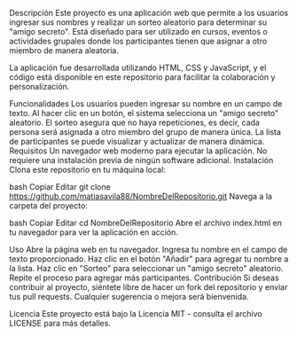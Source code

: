 Descripción
Este proyecto es una aplicación web que permite a los usuarios ingresar sus nombres y realizar un sorteo aleatorio para determinar su "amigo secreto". Está diseñado para ser utilizado en cursos, eventos o actividades grupales donde los participantes tienen que asignar a otro miembro de manera aleatoria.

La aplicación fue desarrollada utilizando HTML, CSS y JavaScript, y el código está disponible en este repositorio para facilitar la colaboración y personalización.

Funcionalidades
Los usuarios pueden ingresar su nombre en un campo de texto.
Al hacer clic en un botón, el sistema selecciona un "amigo secreto" aleatorio.
El sorteo asegura que no haya repeticiones, es decir, cada persona será asignada a otro miembro del grupo de manera única.
La lista de participantes se puede visualizar y actualizar de manera dinámica.
Requisitos
Un navegador web moderno para ejecutar la aplicación.
No requiere una instalación previa de ningún software adicional.
Instalación
Clona este repositorio en tu máquina local:

bash
Copiar
Editar
git clone https://github.com/matiasavila88/NombreDelRepositorio.git
Navega a la carpeta del proyecto:

bash
Copiar
Editar
cd NombreDelRepositorio
Abre el archivo index.html en tu navegador para ver la aplicación en acción.

Uso
Abre la página web en tu navegador.
Ingresa tu nombre en el campo de texto proporcionado.
Haz clic en el botón "Añadir" para agregar tu nombre a la lista.
Haz clic en "Sorteo" para seleccionar un "amigo secreto" aleatorio.
Repite el proceso para agregar más participantes.
Contribución
Si deseas contribuir al proyecto, siéntete libre de hacer un fork del repositorio y enviar tus pull requests. Cualquier sugerencia o mejora será bienvenida.

Licencia
Este proyecto está bajo la Licencia MIT - consulta el archivo LICENSE para más detalles.
